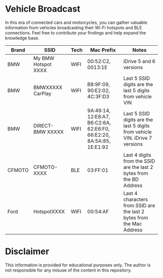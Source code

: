 # Vehicle Broadcast

In this era of connected cars and motorcycles, you can gather valuable information from vehicles broadcasting their Wi-Fi hotspots and BLE connections. Feel free to contribute your findings and help expand the knowledge base.

| Brand | SSID | Tech | Mac Prefix | Notes |
| ----- | ---- | ---- | ---------- | ----- |
| BMW | My BMW Hotspot XXXX | WIFI | 00:52:C2, 0013:1E  | iDrive 5 and 6 versions |
| BMW | BMWXXXXX CarPlay | WIFI | B8:9F:09, 90:E2:02, 4C:3F:D3 | Last 5 SSID digits are the last 5 digits from vehicle VIN |
| BMW | DIRECT-BMW XXXXX | WIFI | 9A:49:14, 12:E8:A7, B6:C2:6A, 62:E6:F0, 66:E2:20, 8A:5A:85, 1E:E1:92 | Last 5 SSID digits are the last 5 digits from vehicle VIN. iDrive 7 versions | 
| CFMOTO | CFMOTO-XXXX | BLE | 03:FF:01 | Last 4 digits from the SSID are the last 2 bytes from the BD Address |
| Ford | HotspotXXXX | WIFI | 00:54:AF | Last 4 characters from SSID are the last 2 bytes from the Mac Address | 

# Disclaimer
This information is provided for educational purposes only. The author is not responsible for any misuse of the content in this repository.
